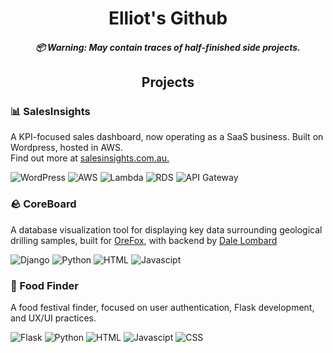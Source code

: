 <h1 align="center">
  Elliot's Github
  <h5 align="center">
    📦 Warning: May contain traces of half-finished side projects.
  </h5>
</h1>

<h2 align="center">Projects</h2>

<h3> 📊 SalesInsights </h3>
<p>A KPI-focused sales dashboard, now operating as a SaaS business. Built on Wordpress, hosted in AWS. <br> Find out more at <a href="https://salesinsights.com.au" target="_blank">salesinsights.com.au.</a></p>

![WordPress](https://img.shields.io/badge/WordPress-21759B?logo=wordpress&logoColor=white)
![AWS](https://img.shields.io/badge/AWS-232F3E?logo=amazonwebservices)
![Lambda](https://img.shields.io/badge/Lambda-FF9900?logo=awslambda&logoColor=0f0f0e)
![RDS](https://img.shields.io/badge/RDS-527FFF?logo=amazonrds&logoColor=white)
![API Gateway](https://img.shields.io/badge/API_Gateway-FF4F8B?logo=amazonapigateway&logoColor=0f0f0e)

<h3> 🪨 CoreBoard </h3>
<p>A database visualization tool for displaying key data surrounding geological drilling samples, built for <a href="https://github.com/OreFox" target="_blank">OreFox</a>, with backend by <a href="https://github.com/DaleLombard" target="_blank">Dale Lombard</a></p>

![Django](https://img.shields.io/badge/Django-092E20?logo=django&logoColor=black)
![Python](https://img.shields.io/badge/Python-3776AB?logo=python&logoColor=black)
![HTML](https://img.shields.io/badge/HTML5-E34F26?logo=html5&logoColor=0f0f0e)
![Javascipt](https://img.shields.io/badge/Javascript-F7DF1E?logo=javascript&logoColor=black)

<h3> 🍔 Food Finder </h3>
<p>A food festival finder, focused on user authentication, Flask development, and UX/UI practices.</p>

![Flask](https://img.shields.io/badge/Flask-000000?logo=flask&logoColor=white)
![Python](https://img.shields.io/badge/Python-3776AB?logo=python&logoColor=white)
![HTML](https://img.shields.io/badge/HTML5-E34F26?logo=html5&logoColor=0f0f0e)
![Javascipt](https://img.shields.io/badge/Javascript-F7DF1E?logo=javascript&logoColor=black)
![CSS](https://img.shields.io/badge/CSS-663399?logo=css&logoColor=black)
